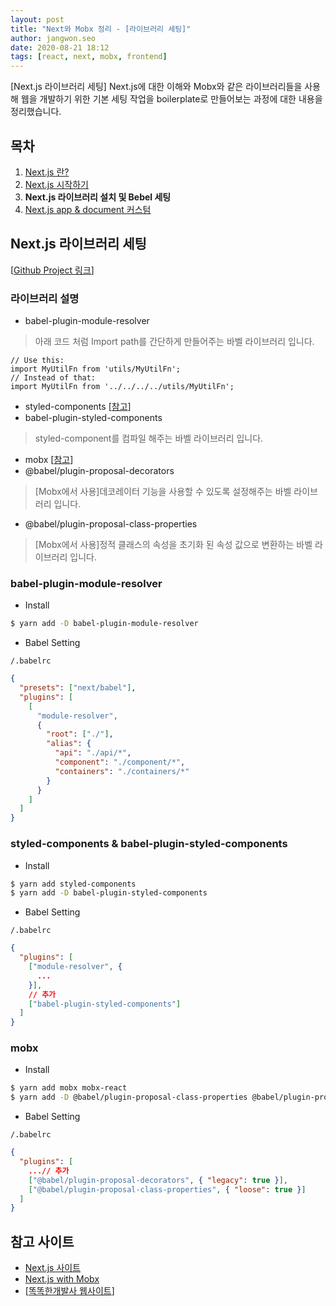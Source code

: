 ```yaml
---
layout: post
title: "Next와 Mobx 정리 - [라이브러리 세팅]"
author: jangwon.seo
date: 2020-08-21 18:12
tags: [react, next, mobx, frontend]
---
```


[Next.js 라이브러리 세팅]
Next.js에 대한 이해와 Mobx와 같은 라이브러리들을 사용해 웹을 개발하기 위한 기본 세팅 작업을 boilerplate로 만들어보는 과정에 대한 내용을 정리했습니다.

## 목차

1. [Next.js 란?](https://tech.toktokhan.dev/2020/07/01/next-mobx-boiler-1/)
2. [Next.js 시작하기](https://tech.toktokhan.dev/2020/07/05/next-mobx-boiler-2/)
3. **Next.js 라이브러리 설치 및 Bebel 세팅**
4. [Next.js app & document 커스텀](https://tech.toktokhan.dev/2020/07/15/next-mobx-boiler-4/)

## Next.js 라이브러리 세팅

[[Github Project 링크](https://github.com/wkddnjset/next-mobx-boilerplate)]

### 라이브러리 설명

- babel-plugin-module-resolver

> 아래 코드 처럼 Import path를 간단하게 만들어주는 바벨 라이브러리 입니다.

```
// Use this:
import MyUtilFn from 'utils/MyUtilFn';
// Instead of that:
import MyUtilFn from '../../../../utils/MyUtilFn';
```

- styled-components [[참고](https://styled-components.com/)]
- babel-plugin-styled-components

> styled-component를 컴파일 해주는 바벨 라이브러리 입니다.

- mobx [[참고](https://mobx.js.org/README.html)]
- @babel/plugin-proposal-decorators

> [Mobx에서 사용]데코레이터 기능을 사용할 수 있도록 설정해주는 바벨 라이브러리 입니다.

- @babel/plugin-proposal-class-properties

> [Mobx에서 사용]정적 클래스의 속성을 초기화 된 속성 값으로 변환하는 바벨 라이브러리 입니다.

### babel-plugin-module-resolver

- Install

```bash
$ yarn add -D babel-plugin-module-resolver
```

- Babel Setting

`/.babelrc`

```json
{
  "presets": ["next/babel"],
  "plugins": [
    [
      "module-resolver",
      {
        "root": ["./"],
        "alias": {
          "api": "./api/*",
          "component": "./component/*",
          "containers": "./containers/*"
        }
      }
    ]
  ]
}
```

### styled-components & babel-plugin-styled-components

- Install

```bash
$ yarn add styled-components
$ yarn add -D babel-plugin-styled-components
```

- Babel Setting

`/.babelrc`

```json
{
  "plugins": [
    ["module-resolver", {
      ...
    }],
    // 추가
    ["babel-plugin-styled-components"]
  ]
}
```

### mobx

- Install

```bash
$ yarn add mobx mobx-react
$ yarn add -D @babel/plugin-proposal-class-properties @babel/plugin-proposal-decorators
```

- Babel Setting

`/.babelrc`

```json
{
  "plugins": [
    ...// 추가
    ["@babel/plugin-proposal-decorators", { "legacy": true }],
    ["@babel/plugin-proposal-class-properties", { "loose": true }]
  ]
}
```

## 참고 사이트

- [Next.js 사이트](https://nextjs.org/docs/getting-started)
- [Next.js with Mobx](https://www.themikelewis.com/post/nextjs-with-mobx)
- [[똑똑한개발사 웹사이트](https://toktokhan.dev/)]
